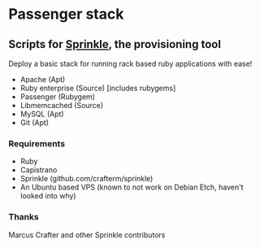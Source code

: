 # Passenger stack

## Scripts for [Sprinkle](http://github.com/crafterm/sprinkle/ "Sprinkle"), the provisioning tool

Deploy a basic stack for running rack based ruby applications with ease!

* Apache (Apt)
* Ruby enterprise (Source) [includes rubygems]
* Passenger (Rubygem)
* Libmemcached (Source)
* MySQL (Apt)
* Git (Apt)

### Requirements
* Ruby
* Capistrano
* Sprinkle (github.com/crafterm/sprinkle)
* An Ubuntu based VPS (known to not work on Debian Etch, haven't looked into why)

### Thanks

Marcus Crafter and other Sprinkle contributors

